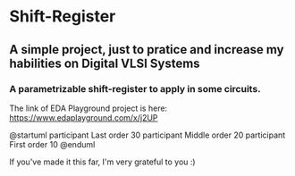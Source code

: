 # Shift-Register
## A simple project, just to pratice and increase my habilities on Digital VLSI Systems
### A parametrizable shift-register to apply in some circuits.

The link of EDA Playground project is here:
https://www.edaplayground.com/x/j2UP

@startuml
participant Last order 30
participant Middle order 20
participant First order 10
@enduml

If you've made it this far, I'm very grateful to you :)

